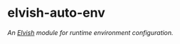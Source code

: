 # elvish-auto-env

###### An [Elvish](https://elv.sh) module for runtime environment configuration.
